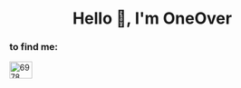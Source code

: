 <h1 align="center">Hello 👋, I'm OneOver</h1>
<h3 align="left">to find me:</h3>

<a href="https://discord.gg/rmsTpMcN2F" target="blank"><img align="center" src="https://raw.githubusercontent.com/rahuldkjain/github-profile-readme-generator/master/src/images/icons/Social/discord.svg" alt="6978" height="30" width="40" /></a>
